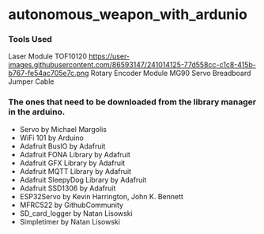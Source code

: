 # autonomous_weapon_with_ardunio


### Tools Used

Laser Module TOF10120
https://user-images.githubusercontent.com/86593147/241014125-77d558cc-c1c8-415b-b767-fe54ac705e7c.png
Rotary Encoder Module
MG90 Servo
Breadboard
Jumper Cable

### The ones that need to be downloaded from the library manager in the arduino.

 - Servo by Michael Margolis
 - WiFi 101 by Arduino
 - Adafruit BusIO by Adafruit
 - Adafruit FONA Library by Adafruit
 - Adafruit GFX Library by Adafruit
 - Adafruit MQTT Library by Adafruit
 - Adafruit SleepyDog Library by Adafruit
 - Adafruit SSD1306 by Adafruit
 - ESP32Servo by Kevin Harrington, John K. Bennett
 - MFRC522 by GithubCommunity
 - SD_card_logger by Natan Lisowski
 - Simpletimer by Natan Lisowski
